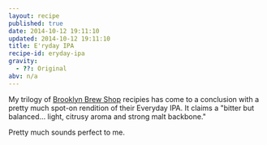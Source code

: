 ```yaml
---
layout: recipe
published: true
date: 2014-10-12 19:11:10
updated: 2014-10-12 19:11:10
title: E'ryday IPA
recipe-id: eryday-ipa
gravity:
  - ??: Original
abv: n/a
---
```


My trilogy of [Brooklyn Brew Shop](http://brooklynbrewshop.com/) recipies has come to a conclusion with a pretty much spot-on rendition of their Everyday IPA. It claims a "bitter but balanced... light, citrusy aroma and strong malt backbone."

Pretty much sounds perfect to me.